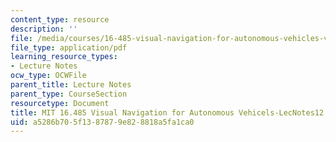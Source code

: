 ```yaml
---
content_type: resource
description: ''
file: /media/courses/16-485-visual-navigation-for-autonomous-vehicles-vnav-fall-2020/a5286b705f1387879e828818a5fa1ca0_MIT16_485F20_lec12notes.pdf
file_type: application/pdf
learning_resource_types:
- Lecture Notes
ocw_type: OCWFile
parent_title: Lecture Notes
parent_type: CourseSection
resourcetype: Document
title: MIT 16.485 Visual Navigation for Autonomous Vehicels-LecNotes12
uid: a5286b70-5f13-8787-9e82-8818a5fa1ca0
---
```

